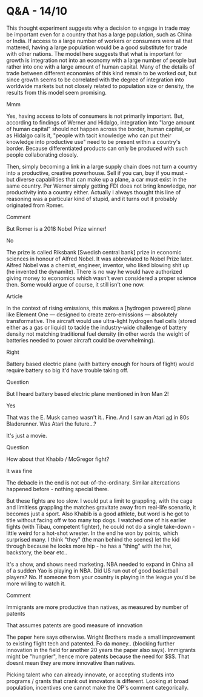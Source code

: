 # Q&A - 14/10

This thought experiment suggests why a decision to engage in trade may be important even for a country that has a large population, such as China or India. If access to a large number of workers or consumers were all that mattered, having a large population would be a good substitute for trade with other nations. The model here suggests that what is important for growth is integration not into an economy with a large number of people but rather into one with a large amount of human capital. Many of the details of trade between different economies of this kind remain to be worked out, but since growth seems to be correlated with the degree of integration into worldwide markets but not closely related to population size or density, the results from this model seem promising.

Mmm

Yes, having access to lots of consumers is not primarily
important. But, according to findings of Werner and Hidalgo,
integration into "large amount of human capital" should not happen
across the border, human capital, or as Hidalgo calls it, "people with
tacit knowledge who can put their knowledge into productive use" need
to be present within a country's border. Because differentiated
products can only be produced with such people collaborating closely.

Then, simply becoming a link in a large supply chain does not turn a
country into a productive, creative powerhouse. Sell if you can, buy
if you must - but diverse capabilities that can make up a plane, a car
must exist in the same country. Per Werner simply getting FDI does not
bring knowledge, nor productivity into a country either. Actually I
always thought this line of reasoning was a particular kind of stupid,
and it turns out it probably originated from Romer.

Comment

But Romer is a 2018 Nobel Prize winner!

No

The prize is called Riksbank [Swedish central bank] prize in economic
sciences in honour of Alfred Nobel. It was abbreviated to Nobel Prize
later. Alfred Nobel was a chemist, engineer, inventor, who liked
blowing shit up (he invented the dynamite). There is no way he would
have authorized giving money to economics which wasn't even considered
a proper science then. Some would argue of course, it still isn't one
now.

Article

In the context of rising emissions, this makes a [hydrogen powered] plane like Element One — designed to create zero-emissions — absolutely transformative. The aircraft would use ultra-light hydrogen fuel cells (stored either as a gas or liquid) to tackle the industry-wide challenge of battery density not matching traditional fuel density (in other words the weight of batteries needed to power aircraft could be overwhelming).

Right

Battery based electric plane (with battery enough for hours of flight) would require battery so big it'd have trouble taking off.

Question

But I heard battery based electric plane mentioned in Iron Man 2!

Yes

That was the E. Musk cameo wasn't it.. Fine. And I saw an Atari [ad](borregas_syd_mead_bladerunner_1.jpg) in
80s Bladerunner. Was Atari the future...?

It's just a movie.

Question

How about that Khabib / McGregor fight?

It was fine

The debacle in the end is not out-of-the-ordinary. Similar
altercations happened before - nothing special there.

But these fights are too slow. I would put a limit to grappling, with
the cage and limitless grappling the matches gravitate away from
real-life scenario, it becomes just a sport. Also Khabib is a good
athlete, but word is he got to title without facing off w too many top
dogs. I watched one of his earlier fights (with Tibau, competent
fighter), he could not do a single take-down - little weird for a
hot-shot wrester. In the end he won by points, which surprised many. I
think "they" (the man behind the scenes) let the kid through because
he looks more hip - he has a "thing" with the hat, backstory, the bear
etc..

It's a show, and shows need marketing. NBA needed to expand in China
all of a sudden Yao is playing in NBA. Did US run out of good
basketball players? No. If someone from your country is playing in the
league you'd be more willing to watch it.

Comment

Immigrants are more productive than natives, as measured by number of
patents

That assumes patents are good measure of innovation

The paper here says otherwise. Wright Brothers made a small
improvement to existing flight tech and patented. Fo da
money.. (blocking further innovation in the field for another 20 years
the paper also says). Immigrants might be "hungrier", hence more
patents because the need for $$$. That doesnt mean they are more
innovative than natives.

Picking talent who can already innovate, or accepting students into
programs / grants that crank out innovators is different. Looking at
broad population, incentives one cannot make the OP's comment
categorically.













